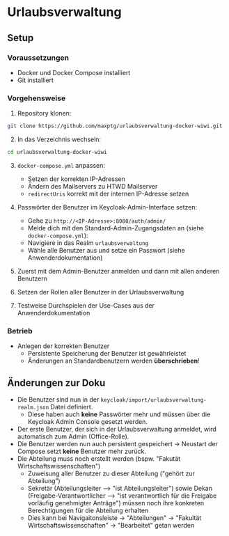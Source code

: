 # Urlaubsverwaltung

## Setup

### Voraussetzungen

- Docker und Docker Compose installiert
- Git installiert

### Vorgehensweise

1. Repository klonen:

```bash
git clone https://github.com/maxptg/urlaubsverwaltung-docker-wiwi.git
```

2. In das Verzeichnis wechseln:

```bash
cd urlaubsverwaltung-docker-wiwi
```

3. `docker-compose.yml` anpassen:

   - Setzen der korrekten IP-Adressen
   - Ändern des Mailservers zu HTWD Mailserver
   - `redirectUris` korrekt mit der internen IP-Adresse setzen

4. Passwörter der Benutzer im Keycloak-Admin-Interface setzen:

   - Gehe zu `http://<IP-Adresse>:8080/auth/admin/`
   - Melde dich mit den Standard-Admin-Zugangsdaten an (siehe `docker-compose.yml`):
   - Navigiere in das Realm `urlaubsverwaltung`
   - Wähle alle Benutzer aus und setze ein Passwort (siehe Anwenderdokumentation)

5. Zuerst mit dem Admin-Benutzer anmelden und dann mit allen anderen Benutzern
6. Setzen der Rollen aller Benutzer in der Urlaubsverwaltung
7. Testweise Durchspielen der Use-Cases aus der Anwenderdokumentation

### Betrieb

- Anlegen der korrekten Benutzer
    - Persistente Speicherung der Benutzer ist gewährleistet
    - Änderungen an Standardbenutzern werden **überschrieben**!

## Änderungen zur Doku

- Die Benutzer sind nun in der `keycloak/import/urlaubsverwaltung-realm.json` Datei definiert.
    - Diese haben auch **keine** Passwörter mehr und müssen über die Keycloak Admin Console gesetzt werden.
- Der erste Benutzer, der sich in der Urlaubsverwaltung anmeldet, wird automatisch zum Admin (Office-Rolle).
- Die Benutzer werden nun auch persistent gespeichert -> Neustart der Compose setzt **keine** Benutzer mehr zurück.
- Die Abteilung muss noch erstellt werden (bspw. "Fakutät Wirtschaftswissenschaften")
    - Zuweisung aller Benutzer zu dieser Abteilung ("gehört zur Abteilung")
    - Sekretär (Abteilungsleiter --> "ist Abteilungsleiter") sowie Dekan (Freigabe-Verantwortlicher --> "ist verantwortlich für die Freigabe vorläufig genehmigter Anträge") müssen noch ihre konkreten Berechtigungen für die Abteilung erhalten
    - Dies kann bei Navigaitonsleiste -> "Abteilungen" -> "Fakultät Wirtschaftswissenschaften" -> "Bearbeitet" getan werden
